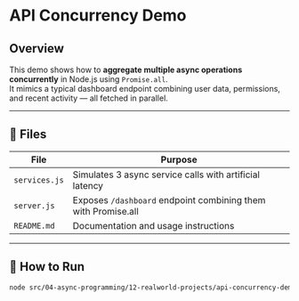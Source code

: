 # API Concurrency Demo

## Overview
This demo shows how to **aggregate multiple async operations concurrently** in Node.js using `Promise.all`.  
It mimics a typical dashboard endpoint combining user data, permissions, and recent activity — all fetched in parallel.

---

## 🔧 Files
| File | Purpose |
|------|----------|
| `services.js` | Simulates 3 async service calls with artificial latency |
| `server.js` | Exposes `/dashboard` endpoint combining them with Promise.all |
| `README.md` | Documentation and usage instructions |

---

## 🚀 How to Run
```bash
node src/04-async-programming/12-realworld-projects/api-concurrency-demo/server.js
```